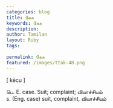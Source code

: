 ```yaml
---
categories: blog
title: கேசு
keywords: கேசு
description: 
author: Tamilan
layout: Ruby
tags: 
 
permalink: கேசு
featured: /images/ttak-48.png
---
```

  
[ kēcu ]  
  
பெ. E. case. Suit; complaint; வியாச்சியம்  
s. (Eng. case) suit, complaint, வியாச்சியம்